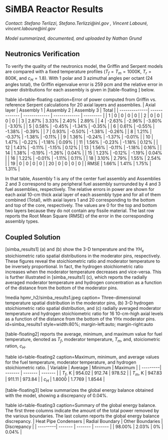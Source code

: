 # SiMBA Reactor Results

*Contact: Stefano Terlizzi, Stefano.Terlizzi\@inl.gov , Vincent Labour&#233;, vincent.laboure\@inl.gov*

*Model summarized, documented, and uploaded by Nathan Grund*

## Neutronics Verification


To verify the quality of the neutronics model, the Griffin and Serpent models are compared with a fixed temperature profiles ($T_f = T_m = 1000$K, $T_r = 800$K, and $c_H=1.8$). With  1 polar and 3 azimuthal angles per octant (24 angles total), the Griffin eigenvalue error is 259 pcm and the relative error in power distributions for each assembly is given in [table-floating ] below.


!table id=table-floating     caption=Error of power computed from Griffin vs. reference Serpent calculations for 20 axial layers and assemblies.
|	Axial layer	|	Assembly 1 |	Assembly 2 |	Assembly 3 |	Total |
| --------------| ------------- | ------------- | ------------- | --------- |
| 1 | 0 | 0 | 0 | 0 |
| 2	        | 0	        | 0	        | 0	        | 0	    |
| 3	        | 2.87%	    | 3.33% 	    | 2.40% 	    | 2.89% |
| 4	        | -2.63%	    | -2.96%	    | -3.80%	    | -3.10% |
| 5	        | 0.58%	    | -0.45%	    | -1.34%	    | -0.35% |
| 6	        | 0.61%	    | -0.55%	    | -1.38%	    | -0.39% |
| 7	        | 0.93%	    | -0.50%	    | -1.38%	    | -0.26% |
| 8	        | 1.21%	    | -0.37%	    | -1.38%	    | -0.11% |
| 9	        | 1.36%	    | -0.24%	    | -1.37%	    | -0.01% |
| 10	        | 1.47%	    | -0.22%	    | -1.18%	    | 0.09% |
| 11	        | 1.56%	    | -0.23%	    | -1.18%	    | 0.12% |
| 12	        | 1.43%	    | -0.11%	    | -1.15%	    | 0.12% |
| 13	        | 1.56%	    | -0.11%	    | -1.18%	    | 0.16% |
| 14	        | 1.38%	    | -0.19%	    | -1.26%	    | 0.04% |
| 15	        | 1.23%	    | -0.12%	    | -1.19%	    | 0.04% |
| 16	        | 1.22%	    | -0.01%	    | -1.11%	    | 0.11% |
| 18	        | 3.10%	    | 2.79%	    | 1.55%	    | 2.54% |
| 19	        | 0	        | 0	        | 0	        | 0	    |
| 20	        | 0	        | 0	        | 0	        | 0	    |
| RMSE	    | 1.66%	    | 1.41%	    | 1.75%	    | 1.31% |

In that table, Assembly 1 is any of the center fuel assembly and Assemblies 2 and 3 correspond to any peripheral fuel assembly surrounded by 4 and 3 fuel assemblies, respectively. The relative errors in power are shown for each axial 10-cm thick axial layer of each assembly type and for all of them combined (Total), with axial layers 1 and 20 corresponding to the bottom and top of the core, respectively. The values are 0 for the top and bottom two layers because they do not contain any fissile material. The last row reports the Root Mean Square (RMSE) of the error in the corresponding assembly types.


## Coupled Solution

[simba_results1] (a) and (b) show the 3-D temperature and the $YH_x$ stoichiometric ratio spatial distributions in the moderator pins, respectively. These figures reveal the stoichiometric ratio and moderator temperature to be inversely proportional. In fact, the hydrogen stoichiometric ratio increases when the moderator temperature decreases and vice-versa. This is further illustrated in [simba_results1] (c), which reports the radially averaged moderator temperature and hydrogen concentration as a function of the distance from the bottom of the moderator pins.


!media hpmr_h2/simba_results1.jpeg
    caption= Three-dimensional temperature spatial distribution in the moderator pins, (b) 3-D hydrogen stoichiometric ratio spatial distribution, and (c) radially averaged moderator temperature and hydrogen stoichiometric ratio for 16 10-cm-high axial levels as a function of the distance from the bottom of the YHx moderator pins.
    id=simba_results1
    style=width:80%; margin-left:auto; margin-right:auto

[table-floating2] reports the average, minimum, and maximum value for fuel temperature, denoted as $T_f$, moderator temperature, $T_m$, and, stoiciometric ration, $c_H$.

!table id=table-floating2 caption=Maximum, minimum, and average values for the fuel temperature, moderator temperature, and hydrogen stoichiometric ratio.
| Variable | Average | Minimum | Maximum |
| ---------| ------- | ------- | ------- |
| $T_f$, K | 954.02  | 912.74  | 978.52  |
| $T_m$, K | 947.83  | 911.11  | 973.84  |
| $c_H$    | 1.8000  | 1.7769  | 1.8544  |


[table-floating3] below summarizes the global energy balance obtained with the model, showing a discrepancy of 0.04%.

!table id=table-floating3 caption=Summary of the global energy balance. The first three columns indicate the amount of the total power removed by the various boundaries. The last column reports the global energy balance discrepancy.
| Heat Pipe Condensers | Radial Boundary | Other Boundaries | Discrepancy |
| ---------| ------- | ------- | ------- |
| 98.00% | 2.03%  | 0%  | 0.04% |

